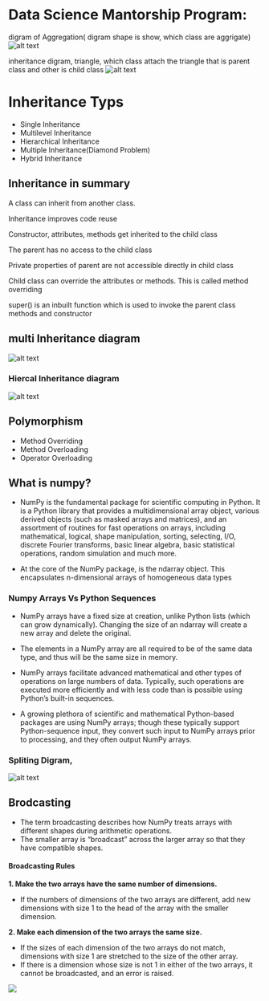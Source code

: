 # Data Science Mantorship Program:

digram of Aggregation( digram shape is show, which class are aggrigate)
![alt text](<Screenshot 2024-03-17 141313.png>)



inheritance digram, triangle, which class attach the triangle that is parent class and other is child class
![alt text](<Screenshot 2024-03-17 141742.png>)


# Inheritance Typs
* Single Inheritance
* Multilevel Inheritance
* Hierarchical Inheritance
* Multiple Inheritance(Diamond Problem)
* Hybrid Inheritance

## Inheritance in summary
A class can inherit from another class.

Inheritance improves code reuse

Constructor, attributes, methods get inherited to the child class

The parent has no access to the child class

Private properties of parent are not accessible directly in child class

Child class can override the attributes or methods. This is called method overriding

super() is an inbuilt function which is used to invoke the parent class methods and constructor

## multi Inheritance diagram
![alt text](<Screenshot 2024-03-18 120344.png>)

### Hiercal Inheritance diagram
![alt text](<Screenshot 2024-03-18 120838.png>)

## Polymorphism
* Method Overriding
* Method Overloading
* Operator Overloading


## What is numpy?
* NumPy is the fundamental package for scientific computing in Python. It is a Python library that provides a multidimensional array object, various derived objects (such as masked arrays and matrices), and an assortment of routines for fast operations on arrays, including mathematical, logical, shape manipulation, sorting, selecting, I/O, discrete Fourier transforms, basic linear algebra, basic statistical operations, random simulation and much more.

* At the core of the NumPy package, is the ndarray object. This encapsulates n-dimensional arrays of homogeneous data types


### Numpy Arrays Vs Python Sequences
* NumPy arrays have a fixed size at creation, unlike Python lists (which can grow dynamically). Changing the size of an ndarray will create a new array and delete the original.

* The elements in a NumPy array are all required to be of the same data type, and thus will be the same size in memory.

* NumPy arrays facilitate advanced mathematical and other types of operations on large numbers of data. Typically, such operations are executed more efficiently and with less code than is possible using Python’s built-in sequences.

* A growing plethora of scientific and mathematical Python-based packages are using NumPy arrays; though these typically support Python-sequence input, they convert such input to NumPy arrays prior to processing, and they often output NumPy arrays.



### Spliting Digram, 
![alt text](<Screenshot 2024-03-19 193045.png>)



## Brodcasting 
*  The term broadcasting describes how NumPy treats arrays with different shapes during arithmetic operations.
* The smaller array is “broadcast” across the larger array so that they have compatible shapes.

#### Broadcasting Rules

**1. Make the two arrays have the same number of dimensions.**<br>
- If the numbers of dimensions of the two arrays are different, add new dimensions with size 1 to the head of the array with the smaller dimension.<br>


**2. Make each dimension of the two arrays the same size.**<br>
- If the sizes of each dimension of the two arrays do not match, dimensions with size 1 are stretched to the size of the other array.
- If there is a dimension whose size is not 1 in either of the two arrays, it cannot be broadcasted, and an error is raised.

<img src = "https://jakevdp.github.io/PythonDataScienceHandbook/figures/02.05-broadcasting.png">